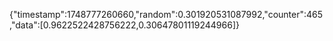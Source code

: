 {"timestamp":1748777260660,"random":0.301920531087992,"counter":465,"data":[0.9622522428756222,0.30647801119244966]}
